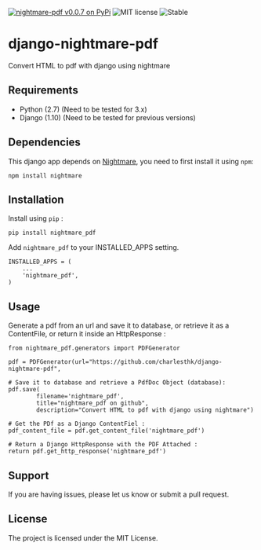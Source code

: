 [![nightmare-pdf v0.0.7 on PyPi](https://img.shields.io/badge/pypi-0.0.7-green.svg)](https://pypi.python.org/pypi/nightmare-pdf)
![MIT license](https://img.shields.io/badge/licence-MIT-blue.svg)
![Stable](https://img.shields.io/badge/status-stable-green.svg)

# django-nightmare-pdf
Convert HTML to pdf with django using nightmare


## Requirements

+ Python (2.7) (Need to be tested for 3.x)
+ Django (1.10) (Need to be tested for previous versions)


## Dependencies

This django app depends on [Nightmare](https://github.com/segmentio/nightmare), you need to first install it using `npm`:

`npm install nightmare`


## Installation

Install using `pip` :


`pip install nightmare_pdf`


Add `nightmare_pdf` to your INSTALLED_APPS setting.


    INSTALLED_APPS = (
        ...
        'nightmare_pdf',
    )



## Usage

Generate a pdf from an url and save it to database, or retrieve it as a ContentFile, or return it inside an HttpResponse :


	from nightmare_pdf.generators import PDFGenerator

	pdf = PDFGenerator(url="https://github.com/charlesthk/django-nightmare-pdf",
	
	# Save it to database and retrieve a PdfDoc Object (database):
	pdf.save(
			filename='nightmare_pdf',
			title="nightmare_pdf on github",
			description="Convert HTML to pdf with django using nightmare")

	# Get the PDf as a Django ContentFiel :
	pdf_content_file = pdf.get_content_file('nightmare_pdf') 

	# Return a Django HttpResponse with the PDF Attached :
	return pdf.get_http_response('nightmare_pdf')


## Support

If you are having issues, please let us know or submit a pull request.

## License

The project is licensed under the MIT License.
